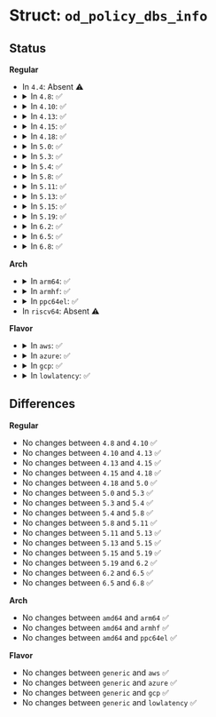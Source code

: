 # Struct: <code>od_policy_dbs_info</code>

## Status
<b>Regular</b>
<ul>
<li>
In <code>4.4</code>: Absent ⚠️
</li>
<li>
<details>
<summary>In <code>4.8</code>: ✅</summary>

```c
struct od_policy_dbs_info {
    struct policy_dbs_info policy_dbs;
    unsigned int freq_lo;
    unsigned int freq_lo_delay_us;
    unsigned int freq_hi_delay_us;
    unsigned int sample_type;
};
```
</details>
</li>
<li>
<details>
<summary>In <code>4.10</code>: ✅</summary>

```c
struct od_policy_dbs_info {
    struct policy_dbs_info policy_dbs;
    unsigned int freq_lo;
    unsigned int freq_lo_delay_us;
    unsigned int freq_hi_delay_us;
    unsigned int sample_type;
};
```
</details>
</li>
<li>
<details>
<summary>In <code>4.13</code>: ✅</summary>

```c
struct od_policy_dbs_info {
    struct policy_dbs_info policy_dbs;
    unsigned int freq_lo;
    unsigned int freq_lo_delay_us;
    unsigned int freq_hi_delay_us;
    unsigned int sample_type;
};
```
</details>
</li>
<li>
<details>
<summary>In <code>4.15</code>: ✅</summary>

```c
struct od_policy_dbs_info {
    struct policy_dbs_info policy_dbs;
    unsigned int freq_lo;
    unsigned int freq_lo_delay_us;
    unsigned int freq_hi_delay_us;
    unsigned int sample_type;
};
```
</details>
</li>
<li>
<details>
<summary>In <code>4.18</code>: ✅</summary>

```c
struct od_policy_dbs_info {
    struct policy_dbs_info policy_dbs;
    unsigned int freq_lo;
    unsigned int freq_lo_delay_us;
    unsigned int freq_hi_delay_us;
    unsigned int sample_type;
};
```
</details>
</li>
<li>
<details>
<summary>In <code>5.0</code>: ✅</summary>

```c
struct od_policy_dbs_info {
    struct policy_dbs_info policy_dbs;
    unsigned int freq_lo;
    unsigned int freq_lo_delay_us;
    unsigned int freq_hi_delay_us;
    unsigned int sample_type;
};
```
</details>
</li>
<li>
<details>
<summary>In <code>5.3</code>: ✅</summary>

```c
struct od_policy_dbs_info {
    struct policy_dbs_info policy_dbs;
    unsigned int freq_lo;
    unsigned int freq_lo_delay_us;
    unsigned int freq_hi_delay_us;
    unsigned int sample_type;
};
```
</details>
</li>
<li>
<details>
<summary>In <code>5.4</code>: ✅</summary>

```c
struct od_policy_dbs_info {
    struct policy_dbs_info policy_dbs;
    unsigned int freq_lo;
    unsigned int freq_lo_delay_us;
    unsigned int freq_hi_delay_us;
    unsigned int sample_type;
};
```
</details>
</li>
<li>
<details>
<summary>In <code>5.8</code>: ✅</summary>

```c
struct od_policy_dbs_info {
    struct policy_dbs_info policy_dbs;
    unsigned int freq_lo;
    unsigned int freq_lo_delay_us;
    unsigned int freq_hi_delay_us;
    unsigned int sample_type;
};
```
</details>
</li>
<li>
<details>
<summary>In <code>5.11</code>: ✅</summary>

```c
struct od_policy_dbs_info {
    struct policy_dbs_info policy_dbs;
    unsigned int freq_lo;
    unsigned int freq_lo_delay_us;
    unsigned int freq_hi_delay_us;
    unsigned int sample_type;
};
```
</details>
</li>
<li>
<details>
<summary>In <code>5.13</code>: ✅</summary>

```c
struct od_policy_dbs_info {
    struct policy_dbs_info policy_dbs;
    unsigned int freq_lo;
    unsigned int freq_lo_delay_us;
    unsigned int freq_hi_delay_us;
    unsigned int sample_type;
};
```
</details>
</li>
<li>
<details>
<summary>In <code>5.15</code>: ✅</summary>

```c
struct od_policy_dbs_info {
    struct policy_dbs_info policy_dbs;
    unsigned int freq_lo;
    unsigned int freq_lo_delay_us;
    unsigned int freq_hi_delay_us;
    unsigned int sample_type;
};
```
</details>
</li>
<li>
<details>
<summary>In <code>5.19</code>: ✅</summary>

```c
struct od_policy_dbs_info {
    struct policy_dbs_info policy_dbs;
    unsigned int freq_lo;
    unsigned int freq_lo_delay_us;
    unsigned int freq_hi_delay_us;
    unsigned int sample_type;
};
```
</details>
</li>
<li>
<details>
<summary>In <code>6.2</code>: ✅</summary>

```c
struct od_policy_dbs_info {
    struct policy_dbs_info policy_dbs;
    unsigned int freq_lo;
    unsigned int freq_lo_delay_us;
    unsigned int freq_hi_delay_us;
    unsigned int sample_type;
};
```
</details>
</li>
<li>
<details>
<summary>In <code>6.5</code>: ✅</summary>

```c
struct od_policy_dbs_info {
    struct policy_dbs_info policy_dbs;
    unsigned int freq_lo;
    unsigned int freq_lo_delay_us;
    unsigned int freq_hi_delay_us;
    unsigned int sample_type;
};
```
</details>
</li>
<li>
<details>
<summary>In <code>6.8</code>: ✅</summary>

```c
struct od_policy_dbs_info {
    struct policy_dbs_info policy_dbs;
    unsigned int freq_lo;
    unsigned int freq_lo_delay_us;
    unsigned int freq_hi_delay_us;
    unsigned int sample_type;
};
```
</details>
</li>
</ul>
<b>Arch</b>
<ul>
<li>
<details>
<summary>In <code>arm64</code>: ✅</summary>

```c
struct od_policy_dbs_info {
    struct policy_dbs_info policy_dbs;
    unsigned int freq_lo;
    unsigned int freq_lo_delay_us;
    unsigned int freq_hi_delay_us;
    unsigned int sample_type;
};
```
</details>
</li>
<li>
<details>
<summary>In <code>armhf</code>: ✅</summary>

```c
struct od_policy_dbs_info {
    struct policy_dbs_info policy_dbs;
    unsigned int freq_lo;
    unsigned int freq_lo_delay_us;
    unsigned int freq_hi_delay_us;
    unsigned int sample_type;
};
```
</details>
</li>
<li>
<details>
<summary>In <code>ppc64el</code>: ✅</summary>

```c
struct od_policy_dbs_info {
    struct policy_dbs_info policy_dbs;
    unsigned int freq_lo;
    unsigned int freq_lo_delay_us;
    unsigned int freq_hi_delay_us;
    unsigned int sample_type;
};
```
</details>
</li>
<li>
In <code>riscv64</code>: Absent ⚠️
</li>
</ul>
<b>Flavor</b>
<ul>
<li>
<details>
<summary>In <code>aws</code>: ✅</summary>

```c
struct od_policy_dbs_info {
    struct policy_dbs_info policy_dbs;
    unsigned int freq_lo;
    unsigned int freq_lo_delay_us;
    unsigned int freq_hi_delay_us;
    unsigned int sample_type;
};
```
</details>
</li>
<li>
<details>
<summary>In <code>azure</code>: ✅</summary>

```c
struct od_policy_dbs_info {
    struct policy_dbs_info policy_dbs;
    unsigned int freq_lo;
    unsigned int freq_lo_delay_us;
    unsigned int freq_hi_delay_us;
    unsigned int sample_type;
};
```
</details>
</li>
<li>
<details>
<summary>In <code>gcp</code>: ✅</summary>

```c
struct od_policy_dbs_info {
    struct policy_dbs_info policy_dbs;
    unsigned int freq_lo;
    unsigned int freq_lo_delay_us;
    unsigned int freq_hi_delay_us;
    unsigned int sample_type;
};
```
</details>
</li>
<li>
<details>
<summary>In <code>lowlatency</code>: ✅</summary>

```c
struct od_policy_dbs_info {
    struct policy_dbs_info policy_dbs;
    unsigned int freq_lo;
    unsigned int freq_lo_delay_us;
    unsigned int freq_hi_delay_us;
    unsigned int sample_type;
};
```
</details>
</li>
</ul>

## Differences
<b>Regular</b>
<ul>
<li>
No changes between <code>4.8</code> and <code>4.10</code> ✅
</li>
<li>
No changes between <code>4.10</code> and <code>4.13</code> ✅
</li>
<li>
No changes between <code>4.13</code> and <code>4.15</code> ✅
</li>
<li>
No changes between <code>4.15</code> and <code>4.18</code> ✅
</li>
<li>
No changes between <code>4.18</code> and <code>5.0</code> ✅
</li>
<li>
No changes between <code>5.0</code> and <code>5.3</code> ✅
</li>
<li>
No changes between <code>5.3</code> and <code>5.4</code> ✅
</li>
<li>
No changes between <code>5.4</code> and <code>5.8</code> ✅
</li>
<li>
No changes between <code>5.8</code> and <code>5.11</code> ✅
</li>
<li>
No changes between <code>5.11</code> and <code>5.13</code> ✅
</li>
<li>
No changes between <code>5.13</code> and <code>5.15</code> ✅
</li>
<li>
No changes between <code>5.15</code> and <code>5.19</code> ✅
</li>
<li>
No changes between <code>5.19</code> and <code>6.2</code> ✅
</li>
<li>
No changes between <code>6.2</code> and <code>6.5</code> ✅
</li>
<li>
No changes between <code>6.5</code> and <code>6.8</code> ✅
</li>
</ul>
<b>Arch</b>
<ul>
<li>
No changes between <code>amd64</code> and <code>arm64</code> ✅
</li>
<li>
No changes between <code>amd64</code> and <code>armhf</code> ✅
</li>
<li>
No changes between <code>amd64</code> and <code>ppc64el</code> ✅
</li>
</ul>
<b>Flavor</b>
<ul>
<li>
No changes between <code>generic</code> and <code>aws</code> ✅
</li>
<li>
No changes between <code>generic</code> and <code>azure</code> ✅
</li>
<li>
No changes between <code>generic</code> and <code>gcp</code> ✅
</li>
<li>
No changes between <code>generic</code> and <code>lowlatency</code> ✅
</li>
</ul>

